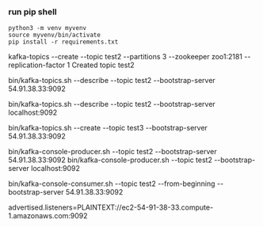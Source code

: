 
### run pip shell
```
python3 -m venv myvenv
source myvenv/bin/activate
pip install -r requirements.txt
```


kafka-topics --create --topic test2 --partitions 3 --zookeeper zoo1:2181 --replication-factor 1 Created topic test2

bin/kafka-topics.sh --describe --topic test2 --bootstrap-server 54.91.38.33:9092

bin/kafka-topics.sh --describe --topic test2 --bootstrap-server localhost:9092




bin/kafka-topics.sh --create --topic test3 --bootstrap-server 54.91.38.33:9092


bin/kafka-console-producer.sh --topic test2 --bootstrap-server 54.91.38.33:9092
bin/kafka-console-producer.sh --topic test2 --bootstrap-server localhost:9092

bin/kafka-console-consumer.sh --topic test2 --from-beginning --bootstrap-server 54.91.38.33:9092


advertised.listeners=PLAINTEXT://ec2-54-91-38-33.compute-1.amazonaws.com:9092









